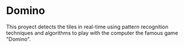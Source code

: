 # Domino
This proyect detects the tiles in real-time using pattern recognition techniques and algorithms to play with the computer the famous game "Domino".

